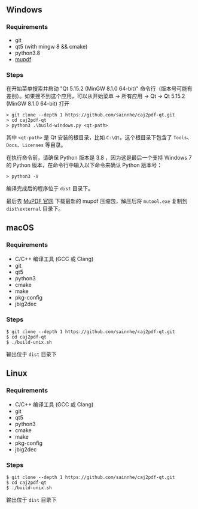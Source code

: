 ## Windows

### Requirements

- git
- qt5 (with mingw 8 && cmake)
- python3.8
- [mupdf](https://mupdf.com/releases)

### Steps

在开始菜单搜索并启动 "Qt 5.15.2 (MinGW 8.1.0 64-bit)" 命令行（版本号可能有差别）。如果搜不到这个应用，可以从开始菜单 -> 所有应用 -> Qt -> Qt 5.15.2 (MinGW 8.1.0 64-bit) 打开

```shell
> git clone --depth 1 https://github.com/sainnhe/caj2pdf-qt.git
> cd caj2pdf-qt
> python3 .\build-windows.py <qt-path>
```

其中 `<qt-path>` 是 Qt 安装的根目录，比如 `C:\Qt`。这个根目录下包含了 `Tools`、`Docs`、`Licenses` 等目录。

在执行命令前，请确保 Python 版本是 3.8 ，因为这是最后一个支持 Windows 7 的 Python 版本，在命令行中输入以下命令来确认 Python 版本号：

```shell
> python3 -V
```

编译完成后的程序位于 `dist` 目录下。

最后去 [MuPDF 官网](https://mupdf.com/releases) 下载最新的 mupdf 压缩包，解压后将 `mutool.exe` 复制到 `dist\external` 目录下。

## macOS

### Requirements

- C/C++ 编译工具 (GCC 或 Clang)
- git
- qt5
- python3
- cmake
- make
- pkg-config
- jbig2dec

### Steps

```shell
$ git clone --depth 1 https://github.com/sainnhe/caj2pdf-qt.git
$ cd caj2pdf-qt
$ ./build-unix.sh
```

输出位于 `dist` 目录下

## Linux

### Requirements

- C/C++ 编译工具 (GCC 或 Clang)
- git
- qt5
- python3
- cmake
- make
- pkg-config
- jbig2dec

### Steps

```shell
$ git clone --depth 1 https://github.com/sainnhe/caj2pdf-qt.git
$ cd caj2pdf-qt
$ ./build-unix.sh
```

输出位于 `dist` 目录下
